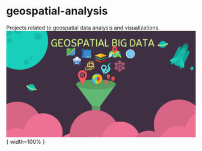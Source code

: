 # geospatial-analysis
Projects related to geospatial data analysis and visualizations.
![GIS image](data/images/image1.png){ width=100% }